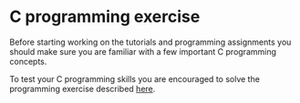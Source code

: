 # C programming exercise

Before starting working on the tutorials and programming assignments you should
make sure you are familiar with a few important C programming concepts.

To test your C programming skills you are encouraged to solve the programming
exercise described [here](http://www.it.uu.se/education/course/homepage/ospp/vt21/module-0/c/excercise/). 
